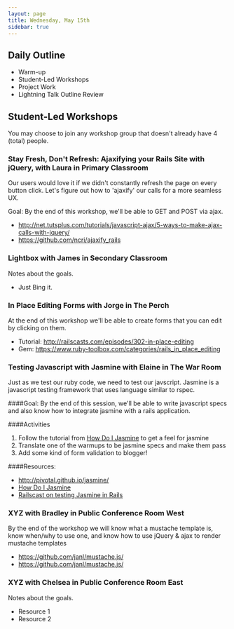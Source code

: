 ```yaml
---
layout: page
title: Wednesday, May 15th
sidebar: true
---
```


## Daily Outline

* Warm-up
* Student-Led Workshops
* Project Work
* Lightning Talk Outline Review

## Student-Led Workshops

You may choose to join any workshop group that doesn't already have 4 (total) people.

### Stay Fresh, Don't Refresh: Ajaxifying your Rails Site with jQuery, with Laura in Primary Classroom

Our users would love it if we didn't constantly refresh the page on every button click. Let's figure out how to 'ajaxify' our calls for a more seamless UX.

Goal: By the end of this workshop, we'll be able to GET and POST via ajax.

* http://net.tutsplus.com/tutorials/javascript-ajax/5-ways-to-make-ajax-calls-with-jquery/
* https://github.com/ncri/ajaxify_rails


### Lightbox with James in Secondary Classroom

Notes about the goals.

* Just Bing it.

### In Place Editing Forms with Jorge in The Perch

At the end of this workshop we'll be able to create forms that you can edit by clicking on them.

* Tutorial: http://railscasts.com/episodes/302-in-place-editing
* Gem: https://www.ruby-toolbox.com/categories/rails_in_place_editing

### Testing Javascript with Jasmine with Elaine in The War Room

Just as we test our ruby code, we need to test our javscript. Jasmine is a javascript testing framework that uses language similar to rspec.

####Goal:
By the end of this session, we'll be able to write javascript specs and also know how to integrate jasmine with a rails application.

####Activities

1. Follow the tutorial from [How Do I Jasmine](http://evanhahn.com/how-do-i-jasmine/) to get a feel for jasmine
2. Translate one of the warmups to be jasmine specs and make them pass
3. Add some kind of form validation to blogger!

####Resources:
* http://pivotal.github.io/jasmine/
* [How Do I Jasmine](http://evanhahn.com/how-do-i-jasmine/)
* [Railscast on testing Jasmine in Rails](http://railscasts.com/episodes/261-testing-javascript-with-jasmine)

### XYZ with Bradley in Public Conference Room West

By the end of the workshop we will know what a mustache template is, know when/why to use one, and know how to use jQuery & ajax to render mustache templates

* https://github.com/janl/mustache.js/
* https://github.com/janl/mustache.js/

### XYZ with Chelsea in Public Conference Room East

Notes about the goals.

* Resource 1
* Resource 2

